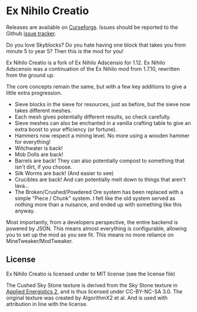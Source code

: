 # Ex Nihilo Creatio

Releases are available on [Curseforge](https://minecraft.curseforge.com/projects/ex-nihilo-creatio). Issues should be reported to the Github [issue tracker](https://github.com/BloodWorkXGaming/ExNihiloCreatio/issues).

Do you love Skyblocks? Do you hate having one block that takes you from minute 5 to year 5? Then this is the mod for you!

Ex Nihilo Creatio is a fork of Ex Nihilo Adscensio for 1.12. Ex Nihilo Adscensio was a continuation of the Ex Nihilo mod from 1.7.10, rewritten from the ground up.

The core concepts remain the same, but with a few key additions to give a little extra progression.

* Sieve blocks in the sieve for resources, just as before, but the sieve now takes different meshes.
* Each mesh gives potentially different results, so check carefully.
* Sieve meshes can also be enchanted in a vanilla crafting table to give an extra boost to your efficiency (or fortune).
* Hammers now respect a mining level. No more using a wooden hammer for everything!
* Witchwater is back!
* Mob Dolls are back!
* Barrels are back! They can also potentially compost to something that isn't dirt, if you choose.
* Silk Worms are back! (And easier to see)
* Crucibles are back! And can potentially melt down to things that aren't lava...
* The Broken/Crushed/Powdered Ore system has been replaced with a simple "Piece / Chunk" system. I felt like the old system served as nothing more than a nuisance, and ended up with something like this anyway.

Most importantly, from a developers perspective, the entire backend is powered by JSON. This means almost everything is configurable, allowing you to set up the mod as you see fit. This means no more reliance on MineTweaker/ModTweaker.

## License
Ex Nihilo Creatio is licensed under to MIT license (see the license file)

The Cushed Sky Stone texture is derived from the Sky Stone texture in [Applied Energistics 2](https://github.com/AppliedEnergistics/Applied-Energistics-2), and is thus licensed under CC-BY-NC-SA 3.0. The original texture was created by AlgorithmX2 et al. And is used with attribution in line with the license.